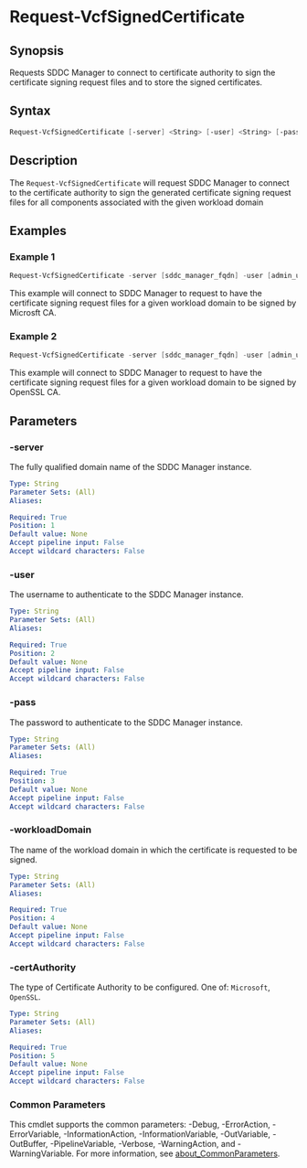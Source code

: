 # Request-VcfSignedCertificate

## Synopsis

Requests SDDC Manager to connect to certificate authority to sign the certificate signing request files and to store the signed certificates.

## Syntax

```powershell
Request-VcfSignedCertificate [-server] <String> [-user] <String> [-pass] <String> [-workloadDomain] <String> [-certAuthority] <String>[<CommonParameters>]
```

## Description

The `Request-VcfSignedCertificate` will request SDDC Manager to connect to the certificate authority to sign the generated certificate signing request files for all components associated with the given workload domain

## Examples

### Example 1

```powershell
Request-VcfSignedCertificate -server [sddc_manager_fqdn] -user [admin_username] -pass [admin_password] -workloadDomain [workload_domain_name] -certAuthority Microsoft
```

This example will connect to SDDC Manager to request to have the certificate signing request files for a given workload domain to be signed by Microsft CA.

### Example 2

```powershell
Request-VcfSignedCertificate -server [sddc_manager_fqdn] -user [admin_username] -pass [admin_password] -workloadDomain [workload_domain_name] -certAuthority OpenSSL
```

This example will connect to SDDC Manager to request to have the certificate signing request files for a given workload domain to be signed by OpenSSL CA.

## Parameters

### -server

The fully qualified domain name of the SDDC Manager instance.

```yaml
Type: String
Parameter Sets: (All)
Aliases:

Required: True
Position: 1
Default value: None
Accept pipeline input: False
Accept wildcard characters: False
```

### -user

The username to authenticate to the SDDC Manager instance.

```yaml
Type: String
Parameter Sets: (All)
Aliases:

Required: True
Position: 2
Default value: None
Accept pipeline input: False
Accept wildcard characters: False
```

### -pass

The password to authenticate to the SDDC Manager instance.

```yaml
Type: String
Parameter Sets: (All)
Aliases:

Required: True
Position: 3
Default value: None
Accept pipeline input: False
Accept wildcard characters: False
```

### -workloadDomain

The name of the workload domain in which the certificate is requested to be signed.

```yaml
Type: String
Parameter Sets: (All)
Aliases:

Required: True
Position: 4
Default value: None
Accept pipeline input: False
Accept wildcard characters: False
```

### -certAuthority

The type of Certificate Authority to be configured. One of: `Microsoft`, `OpenSSL`.

```yaml
Type: String
Parameter Sets: (All)
Aliases:

Required: True
Position: 5
Default value: None
Accept pipeline input: False
Accept wildcard characters: False
```

### Common Parameters

This cmdlet supports the common parameters: -Debug, -ErrorAction, -ErrorVariable, -InformationAction, -InformationVariable, -OutVariable, -OutBuffer, -PipelineVariable, -Verbose, -WarningAction, and -WarningVariable. For more information, see [about_CommonParameters](http://go.microsoft.com/fwlink/?LinkID=113216).
